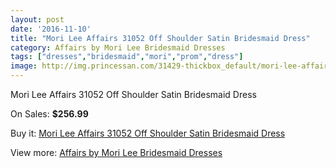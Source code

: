 ```yaml
---
layout: post
date: '2016-11-10'
title: "Mori Lee Affairs 31052 Off Shoulder Satin Bridesmaid Dress"
category: Affairs by Mori Lee Bridesmaid Dresses
tags: ["dresses","bridesmaid","mori","prom","dress"]
image: http://img.princessan.com/31429-thickbox_default/mori-lee-affairs-31052-off-shoulder-satin-bridesmaid-dress.jpg
---
```

Mori Lee Affairs 31052 Off Shoulder Satin Bridesmaid Dress

On Sales: **$256.99**
<a href="https://www.princessan.com/en/14243-mori-lee-affairs-31052-off-shoulder-satin-bridesmaid-dress.html"><amp-img layout="responsive" width="600" height="600" src="//img.princessan.com/31429-thickbox_default/mori-lee-affairs-31052-off-shoulder-satin-bridesmaid-dress.jpg" alt="Mori Lee Affairs 31052 Off Shoulder Satin Bridesmaid Dress 0" /></a>
<a href="https://www.princessan.com/en/14243-mori-lee-affairs-31052-off-shoulder-satin-bridesmaid-dress.html"><amp-img layout="responsive" width="600" height="600" src="//img.princessan.com/31430-thickbox_default/mori-lee-affairs-31052-off-shoulder-satin-bridesmaid-dress.jpg" alt="Mori Lee Affairs 31052 Off Shoulder Satin Bridesmaid Dress 1" /></a>
<a href="https://www.princessan.com/en/14243-mori-lee-affairs-31052-off-shoulder-satin-bridesmaid-dress.html"><amp-img layout="responsive" width="600" height="600" src="//img.princessan.com/31431-thickbox_default/mori-lee-affairs-31052-off-shoulder-satin-bridesmaid-dress.jpg" alt="Mori Lee Affairs 31052 Off Shoulder Satin Bridesmaid Dress 2" /></a>

Buy it: [Mori Lee Affairs 31052 Off Shoulder Satin Bridesmaid Dress](https://www.princessan.com/en/14243-mori-lee-affairs-31052-off-shoulder-satin-bridesmaid-dress.html "Mori Lee Affairs 31052 Off Shoulder Satin Bridesmaid Dress")

View more: [Affairs by Mori Lee Bridesmaid Dresses](https://www.princessan.com/en/104- "Affairs by Mori Lee Bridesmaid Dresses")